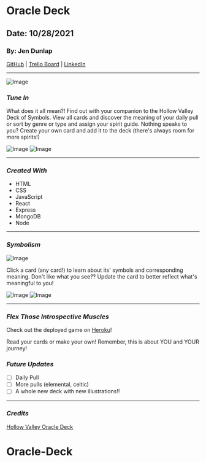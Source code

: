 # Oracle Deck

## Date: 10/28/2021

### By: Jen Dunlap

[GitHub](https://www.github.com/jendunlap) | [Trello Board](https://trello.com/b/tSfiWo81/oracle-deck) | [LinkedIn](https://www.linkedin.com/in/jennifer-leigh-dunlap/)

---

![Image](https://i.imgur.com/djph6aQ.jpg)

### **_Tune In_**

What does it all mean?! Find out with your companion to the Hollow Valley Deck of Symbols. View all cards and discover the meaning of your daily pull or sort by genre or type and assign your spirit guide. Nothing speaks to you? Create your own card and add it to the deck (there's always room for more spirits!)

![Image](https://i.imgur.com/6NzvCbS.jpgg) ![Image](https://i.imgur.com/HbuxtOB.jpg)

---

### **_Created With_**

- HTML
- CSS
- JavaScript
- React
- Express
- MongoDB
- Node

---

### **_Symbolism_**

![Image](https://media.tenor.com/pIpPTE7A3DoAAAAC/boondock-saints-boondock.gif)

Click a card (any card!) to learn about its' symbols and corresponding meaning. Don't like what you see?? Update the card to better reflect what's meaningful to you!

![Image](https://i.imgur.com/RJcmGZ4.jpg) ![Image](https://i.imgur.com/VAn5HQw.jpg)

---

### **_Flex Those Introspective Muscles_**

Check out the deployed game on [Heroku](https://fakey-mc-fake-link.com)!

Read your cards or make your own! Remember, this is about YOU and YOUR journey!

### **_Future Updates_**

- [ ] Daily Pull
- [ ] More pulls (elemental, celtic)
- [ ] A whole new deck with new illustrations!!

---

### **_Credits_**

[Hollow Valley Oracle Deck](https://www.hollowvalley.com/shop/edxf00rqom69eej4bxunpzrk12r0rc)
# Oracle-Deck
